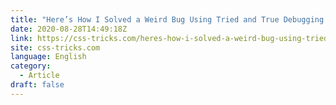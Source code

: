 ```yaml
---
title: "Here’s How I Solved a Weird Bug Using Tried and True Debugging Strategies"
date: 2020-08-28T14:49:18Z
link: https://css-tricks.com/heres-how-i-solved-a-weird-bug-using-tried-and-true-debugging-strategies/?utm_medium=RSS&utm_source=news.12bit.vn
site: css-tricks.com
language: English
category:
  - Article
draft: false
---
```

